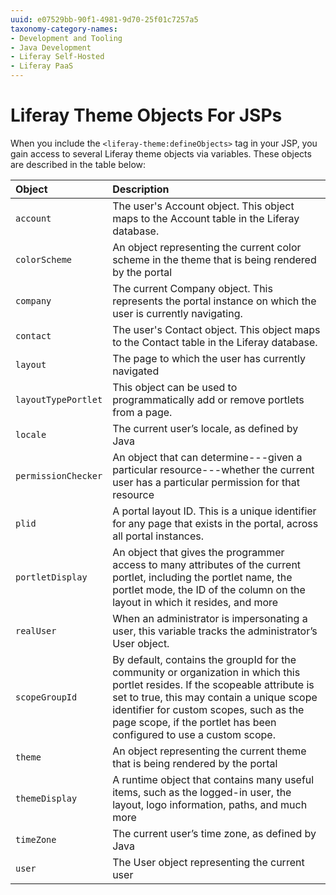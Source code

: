 ```yaml
---
uuid: e07529bb-90f1-4981-9d70-25f01c7257a5
taxonomy-category-names:
- Development and Tooling
- Java Development
- Liferay Self-Hosted
- Liferay PaaS
---
```

# Liferay Theme Objects For JSPs

When you include the `<liferay-theme:defineObjects>` tag in your JSP, you gain  access to several Liferay theme objects via variables. These objects are  described in the table below:

| Object | Description |
| :--- | :--- |
| `account` | The user's Account object. This object maps to the Account table in the Liferay database. |
| `colorScheme` | An object representing the current color scheme in the theme that is being rendered by the portal |
| `company` | The current Company object. This represents the portal instance on which the user is currently navigating. |
| `contact` | The user's Contact object. This object maps to the Contact table in the Liferay database. |
| `layout` | The page to which the user has currently navigated |
| `layoutTypePortlet` | This object can be used to programmatically add or remove portlets from a page. |
| `locale` | The current user’s locale, as defined by Java |
| `permissionChecker` | An object that can determine---given a particular resource---whether the current user has a particular permission for that resource |
| `plid` | A portal layout ID. This is a unique identifier for any  page that exists in the portal, across all portal instances. |
| `portletDisplay` | An object that gives the programmer access to many attributes of the current portlet, including the portlet name, the portlet mode, the ID of the column on the layout in which it resides, and more |
| `realUser` | When an administrator is impersonating a user, this variable tracks the administrator’s User object. |
| `scopeGroupId` | By default, contains the groupId for the community or organization in which this portlet resides. If the scopeable attribute is set to true, this may contain a unique scope identifier for custom scopes, such as the page scope, if the portlet has been configured to use a custom scope. |
| `theme` | An object representing the current theme that is being rendered by the portal |
| `themeDisplay` | A runtime object that contains many useful items, such as the logged-in user, the layout, logo information, paths, and much more |
| `timeZone` | The current user’s time zone, as defined by Java |
| `user` | The User object representing the current user |
